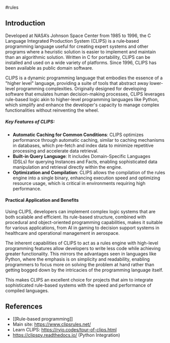 #rules
## Introduction

Developed at NASA’s Johnson Space Center from 1985 to 1996, the C Language Integrated Production System (CLIPS) is a rule‑based programming language useful for creating expert systems and other programs where a heuristic solution is easier to implement and maintain than an algorithmic solution. Written in C for portability, CLIPS can be installed and used on a wide variety of platforms. Since 1996, CLIPS has been available as public domain software.

CLIPS is a dynamic programming language that embodies the essence of a "higher level" language, providing a suite of tools that abstract away lower-level programming complexities. Originally designed for developing software that emulates human decision-making processes, CLIPS leverages rule-based logic akin to higher-level programming languages like Python, which simplify and enhance the developer's capacity to manage complex functionalities without reinventing the wheel.

##### Key Features of CLIPS:

- **Automatic Caching for Common Conditions**: CLIPS optimizes performance through automatic caching, similar to caching mechanisms in databases, which pre-fetch and index data to minimize repetitive processing and accelerate data retrieval.
- **Built-in Query Language**: It includes Domain-Specific Languages (DSLs) for querying Instances and Facts, enabling sophisticated data manipulation and retrieval directly within the engine.
- **Optimization and Compilation**: CLIPS allows the compilation of the rules engine into a single binary, enhancing execution speed and optimizing resource usage, which is critical in environments requiring high performance.

#### Practical Application and Benefits

Using CLIPS, developers can implement complex logic systems that are both scalable and efficient. Its rule-based structure, combined with procedural and object-oriented programming capabilities, makes it suitable for various applications, from AI in gaming to decision support systems in healthcare and operational management in aerospace.

The inherent capabilities of CLIPS to act as a rules engine with high-level programming features allow developers to write less code while achieving greater functionality. This mirrors the advantages seen in languages like Python, where the emphasis is on simplicity and readability, enabling programmers to focus more on solving the problem at hand rather than getting bogged down by the intricacies of the programming language itself.

This makes CLIPS an excellent choice for projects that aim to integrate sophisticated rule-based systems with the speed and performance of compiled languages.

## References

- [[Rule-based programming]]
- Main site: https://www.clipsrules.net/
- Learn CLIPS: https://ryjo.codes/tour-of-clips.html
- https://clipspy.readthedocs.io/ (Python Integration)
